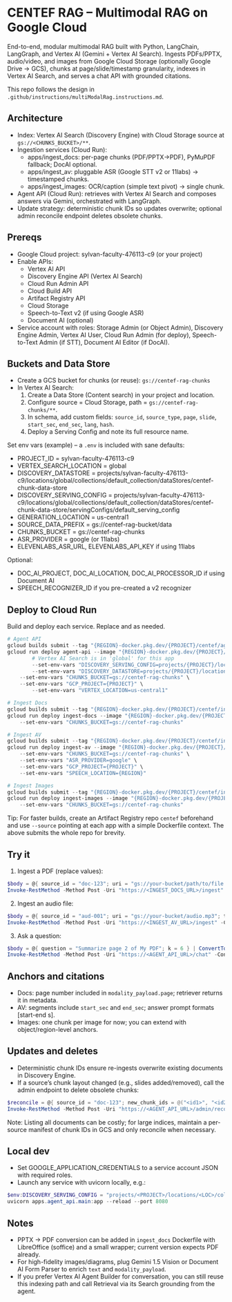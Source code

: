 # CENTEF RAG – Multimodal RAG on Google Cloud

End-to-end, modular multimodal RAG built with Python, LangChain, LangGraph, and Vertex AI (Gemini + Vertex AI Search). Ingests PDFs/PPTX, audio/video, and images from Google Cloud Storage (optionally Google Drive → GCS), chunks at page/slide/timestamp granularity, indexes in Vertex AI Search, and serves a chat API with grounded citations.

This repo follows the design in `.github/instructions/multiModalRag.instructions.md`.

## Architecture

- Index: Vertex AI Search (Discovery Engine) with Cloud Storage source at `gs://<CHUNKS_BUCKET>/**`.
- Ingestion services (Cloud Run):
	- apps/ingest_docs: per-page chunks (PDF/PPTX→PDF), PyMuPDF fallback; DocAI optional.
	- apps/ingest_av: pluggable ASR (Google STT v2 or 11labs) → timestamped chunks.
	- apps/ingest_images: OCR/caption (simple text pivot) → single chunk.
- Agent API (Cloud Run): retrieves with Vertex AI Search and composes answers via Gemini, orchestrated with LangGraph.
- Update strategy: deterministic chunk IDs so updates overwrite; optional admin reconcile endpoint deletes obsolete chunks.

## Prereqs

- Google Cloud project: sylvan-faculty-476113-c9 (or your project)
- Enable APIs:
	- Vertex AI API
	- Discovery Engine API (Vertex AI Search)
	- Cloud Run Admin API
	- Cloud Build API
	- Artifact Registry API
	- Cloud Storage
	- Speech-to-Text v2 (if using Google ASR)
	- Document AI (optional)
- Service account with roles: Storage Admin (or Object Admin), Discovery Engine Admin, Vertex AI User, Cloud Run Admin (for deploy), Speech-to-Text Admin (if STT), Document AI Editor (if DocAI).

## Buckets and Data Store

- Create a GCS bucket for chunks (or reuse): `gs://centef-rag-chunks`
- In Vertex AI Search:
	1. Create a Data Store (Content search) in your project and location.
	2. Configure source = Cloud Storage, path = `gs://centef-rag-chunks/**`.
	3. In schema, add custom fields: `source_id`, `source_type`, `page`, `slide`, `start_sec`, `end_sec`, `lang`, `hash`.
	4. Deploy a Serving Config and note its full resource name.

Set env vars (example) – a `.env` is included with sane defaults:

- PROJECT_ID = sylvan-faculty-476113-c9
- VERTEX_SEARCH_LOCATION = global
- DISCOVERY_DATASTORE = projects/sylvan-faculty-476113-c9/locations/global/collections/default_collection/dataStores/centef-chunk-data-store
- DISCOVERY_SERVING_CONFIG = projects/sylvan-faculty-476113-c9/locations/global/collections/default_collection/dataStores/centef-chunk-data-store/servingConfigs/default_serving_config
- GENERATION_LOCATION = us-central1
- SOURCE_DATA_PREFIX = gs://centef-rag-bucket/data
- CHUNKS_BUCKET = gs://centef-rag-chunks
- ASR_PROVIDER = google (or 11labs)
- ELEVENLABS_ASR_URL, ELEVENLABS_API_KEY if using 11labs

Optional:
- DOC_AI_PROJECT, DOC_AI_LOCATION, DOC_AI_PROCESSOR_ID if using Document AI
- SPEECH_RECOGNIZER_ID if you pre-created a v2 recognizer

## Deploy to Cloud Run

Build and deploy each service. Replace <REGION> and <PROJECT> as needed.

```powershell
# Agent API
gcloud builds submit --tag "{REGION}-docker.pkg.dev/{PROJECT}/centef/agent-api:latest" . ; \
gcloud run deploy agent-api --image "{REGION}-docker.pkg.dev/{PROJECT}/centef/agent-api:latest" --region {REGION} --platform managed --allow-unauthenticated \
		# Vertex AI Search is in 'global' for this app
		--set-env-vars "DISCOVERY_SERVING_CONFIG=projects/{PROJECT}/locations/global/collections/default_collection/dataStores/centef-chunk-data-store/servingConfigs/default_serving_config" \
		--set-env-vars "DISCOVERY_DATASTORE=projects/{PROJECT}/locations/global/collections/default_collection/dataStores/centef-chunk-data-store" \
	--set-env-vars "CHUNKS_BUCKET=gs://centef-rag-chunks" \
	--set-env-vars "GCP_PROJECT={PROJECT}" \
		--set-env-vars "VERTEX_LOCATION=us-central1"

# Ingest Docs
gcloud builds submit --tag "{REGION}-docker.pkg.dev/{PROJECT}/centef/ingest-docs:latest" . ; \
gcloud run deploy ingest-docs --image "{REGION}-docker.pkg.dev/{PROJECT}/centef/ingest-docs:latest" --region {REGION} --platform managed --allow-unauthenticated \
	--set-env-vars "CHUNKS_BUCKET=gs://centef-rag-chunks"

# Ingest AV
gcloud builds submit --tag "{REGION}-docker.pkg.dev/{PROJECT}/centef/ingest-av:latest" . ; \
gcloud run deploy ingest-av --image "{REGION}-docker.pkg.dev/{PROJECT}/centef/ingest-av:latest" --region {REGION} --platform managed --allow-unauthenticated \
	--set-env-vars "CHUNKS_BUCKET=gs://centef-rag-chunks" \
	--set-env-vars "ASR_PROVIDER=google" \
	--set-env-vars "GCP_PROJECT={PROJECT}" \
	--set-env-vars "SPEECH_LOCATION={REGION}"

# Ingest Images
gcloud builds submit --tag "{REGION}-docker.pkg.dev/{PROJECT}/centef/ingest-images:latest" . ; \
gcloud run deploy ingest-images --image "{REGION}-docker.pkg.dev/{PROJECT}/centef/ingest-images:latest" --region {REGION} --platform managed --allow-unauthenticated \
	--set-env-vars "CHUNKS_BUCKET=gs://centef-rag-chunks"
```

Tip: For faster builds, create an Artifact Registry repo `centef` beforehand and use `--source` pointing at each app with a simple Dockerfile context. The above submits the whole repo for brevity.

## Try it

1) Ingest a PDF (replace values):

```powershell
$body = @{ source_id = "doc-123"; uri = "gs://your-bucket/path/to/file.pdf"; title = "My PDF"; source_type = "pdf" } | ConvertTo-Json
Invoke-RestMethod -Method Post -Uri "https://<INGEST_DOCS_URL>/ingest" -ContentType 'application/json' -Body $body
```

2) Ingest an audio file:

```powershell
$body = @{ source_id = "aud-001"; uri = "gs://your-bucket/audio.mp3"; title = "Interview"; source_type = "audio" } | ConvertTo-Json
Invoke-RestMethod -Method Post -Uri "https://<INGEST_AV_URL>/ingest" -ContentType 'application/json' -Body $body
```

3) Ask a question:

```powershell
$body = @{ question = "Summarize page 2 of My PDF"; k = 6 } | ConvertTo-Json
Invoke-RestMethod -Method Post -Uri "https://<AGENT_API_URL>/chat" -ContentType 'application/json' -Body $body
```

## Anchors and citations
- Docs: page number included in `modality_payload.page`; retriever returns it in metadata.
- AV: segments include `start_sec` and `end_sec`; answer prompt formats [start-end s].
- Images: one chunk per image for now; you can extend with object/region-level anchors.

## Updates and deletes

- Deterministic chunk IDs ensure re-ingests overwrite existing documents in Discovery Engine.
- If a source’s chunk layout changed (e.g., slides added/removed), call the admin endpoint to delete obsolete chunks:

```powershell
$reconcile = @{ source_id = "doc-123"; new_chunk_ids = @("<id1>", "<id2>") } | ConvertTo-Json
Invoke-RestMethod -Method Post -Uri "https://<AGENT_API_URL>/admin/reconcile" -ContentType 'application/json' -Body $reconcile
```

Note: Listing all documents can be costly; for large indices, maintain a per-source manifest of chunk IDs in GCS and only reconcile when necessary.

## Local dev

- Set GOOGLE_APPLICATION_CREDENTIALS to a service account JSON with required roles.
- Launch any service with uvicorn locally, e.g.:

```powershell
$env:DISCOVERY_SERVING_CONFIG = "projects/<PROJECT>/locations/<LOC>/collections/default_collection/dataStores/<DATASTORE>/servingConfigs/default_serving_config"
uvicorn apps.agent_api.main:app --reload --port 8080
```

## Notes

- PPTX → PDF conversion can be added in `ingest_docs` Dockerfile with LibreOffice (soffice) and a small wrapper; current version expects PDF already.
- For high-fidelity images/diagrams, plug Gemini 1.5 Vision or Document AI Form Parser to enrich `text` and `modality_payload`.
- If you prefer Vertex AI Agent Builder for conversation, you can still reuse this indexing path and call Retrieval via its Search grounding from the agent.
